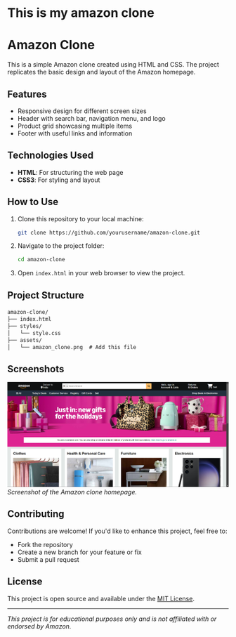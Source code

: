 # This is my amazon clone
# Amazon Clone

This is a simple Amazon clone created using HTML and CSS. The project replicates the basic design and layout of the Amazon homepage.

## Features
- Responsive design for different screen sizes
- Header with search bar, navigation menu, and logo
- Product grid showcasing multiple items
- Footer with useful links and information

## Technologies Used
- **HTML**: For structuring the web page
- **CSS3**: For styling and layout

## How to Use
1. Clone this repository to your local machine:
   ```bash
   git clone https://github.com/yourusername/amazon-clone.git
   ```
2. Navigate to the project folder:
   ```bash
   cd amazon-clone
   ```
3. Open `index.html` in your web browser to view the project.

## Project Structure
```
amazon-clone/
├── index.html
├── styles/
│   └── style.css
├── assets/
│   └── amazon_clone.png  # Add this file

```

## Screenshots
![Amazon Clone Screenshot](amazon_clone.png)
*Screenshot of the Amazon clone homepage.*

## Contributing
Contributions are welcome! If you'd like to enhance this project, feel free to:
- Fork the repository
- Create a new branch for your feature or fix
- Submit a pull request

## License
This project is open source and available under the [MIT License](LICENSE).

---

*This project is for educational purposes only and is not affiliated with or endorsed by Amazon.*
